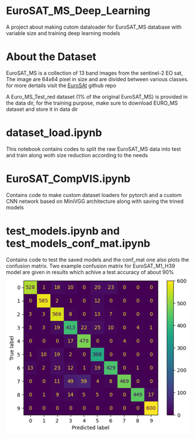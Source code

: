 # EuroSAT_MS_Deep_Learning
 A project about making cutom dataloader for EuroSAT_MS database with variable size and training deep learning models

# About the Dataset
 EuroSAT_MS is a collection of 13 band images from the sentinel-2 EO sat, The image are 64x64 pixel in size and are divided between various classes. for more dertails visit the [EuroSAt](https://github.com/phelber/EuroSAT) github repo

A Euro_MS_Test_red dataset (1% of the original EuroSAT_MS) is provided in the data dir, for the training purpose, make sure to download EURO_MS dataset and store it in data dir

# dataset_load.ipynb
 This notebook contains codes to split the raw EuroSAT_MS data into test and train along woth size reduction according to the needs

# EuroSAT_CompVIS.ipynb
 Contains code to make custom dataset loaders for pytorch and a custom CNN network based on MiniVGG architecture along with saving the trined models

# test_models.ipynb and test_models_conf_mat.ipynb
Contains code to test the saved models and the conf_mat one also plots the confusion matrix. Two example confusion matrix for EuroSAT_M1_H39 model are given in results which achive a test accuracy of about 90%
![plot](./results/conf_mat_M1_H39_idx.png)
